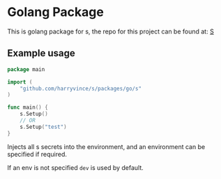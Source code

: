 # Golang Package
This is golang package for s, the repo for this project can be found
at: [S](https://github.com/harryvince/s)

## Example usage
```go
package main

import (
    "github.com/harryvince/s/packages/go/s"
)

func main() {
    s.Setup()
    // OR
    s.Setup("test")
}
```
Injects all s secrets into the environment, and an environment can be specified
if required.

If an env is not specified `dev` is used by default.
